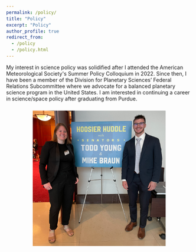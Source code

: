 ```yaml
---
permalink: /policy/
title: "Policy"
excerpt: "Policy"
author_profile: true
redirect_from: 
  - /policy
  - /policy.html
---
```


My interest in science policy was solidified after I attended the American Meteorological Society's Summer Policy Colloquium in 2022. Since then, I have been a member of the Division for Planetary Sciences’ Federal Relations Subcommittee where we advocate for a balanced planetary science program in the United States. I am interested in continuing a career in science/space policy after graduating from Purdue.

 <div style="text-align: center;">
  <img width="360" style="padding: 10px" src='/images/HoosierHuddle.png'>
</div>
